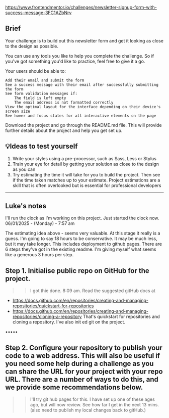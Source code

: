 https://www.frontendmentor.io/challenges/newsletter-signup-form-with-success-message-3FC1AZbNrv

## Brief

Your challenge is to build out this newsletter form and get it looking as close to the design as possible.

You can use any tools you like to help you complete the challenge. So if you've got something you'd like to practice, feel free to give it a go.

Your users should be able to:

    Add their email and submit the form
    See a success message with their email after successfully submitting the form
    See form validation messages if:
        The field is left empty
        The email address is not formatted correctly
    View the optimal layout for the interface depending on their device's screen size
    See hover and focus states for all interactive elements on the page

Download the project and go through the README.md file. This will provide further details about the project and help you get set up.

## 💡Ideas to test yourself


1. Write your styles using a pre-processor, such as Sass, Less or Stylus
2. Train your eye for detail by getting your solution as close to the design as you can
3. Try estimating the time it will take for you to build the project. Then see if the time taken matches up to your estimate. Project estimations are a skill that is often overlooked but is essential for professional developers


------
## Luke's notes
I'll run the clock as I'm working on this project.
Just started the clock now.
06/01/2025 - (Monday) - 7:57 am

The estimating idea above - seems very valuable. At this stage it really is a guess.
I'm going to say 18 hours to be conservative. It may be much less, but it may take longer. This includes deployment to github pages.
There are 6 steps they've got in the existing readme. I'm giving myself what seems like a generous 3 hours per step.

## Step 1. Initialise public repo on GitHub for the project.
>> I got thie done. 8:09 am.
Read the suggested gitHub docs at
- https://docs.github.com/en/repositories/creating-and-managing-repositories/quickstart-for-repositories
- https://docs.github.com/en/repositories/creating-and-managing-repositories/cloning-a-repository
That's quickstart for repositories and cloning a repository.
I've also init ed git on the project.

•••••
## Step 2. Configure your repository to publish your code to a web address. This will also be useful if you need some help during a challenge as you can share the URL for your project with your repo URL. There are a number of ways to do this, and we provide some recommendations below.
>> I'll try git hub pages for this. I have set up one of these ages ago, but will now review.
See how far I get in the next 13 mins.
(also need to publish my local changes back to gitHub.)